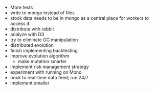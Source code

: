 - More tests
- write to mongo instead of files
- stock data needs to be in mongo as a central place for workers to access it.
- distribute with rabbit
- analyze with D3
- try to eliminate GC manipulation
- distributed evolution
- finish implementing backtesting
- improve evolution algorithm
  - make mutation smarter
- implement risk management strategy
- experiment with running on Mono
- hook to real-time data feed; run 24/7
- implement emailer